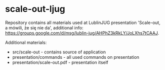 # scale-out-ljug

Repository contains all materials used at LublinJUG presentation 'Scale-out, a mówili, że się nie da', additional info: https://groups.google.com/d/msg/lublin-jug/AHPhZ3kRkLY/JoLXhs7tCAAJ.

Additional materials:
- src/scale-out - contains source of application
- presentation/commands - all used commands on presentation
- presentation/scale-out.pdf - presentation itself
